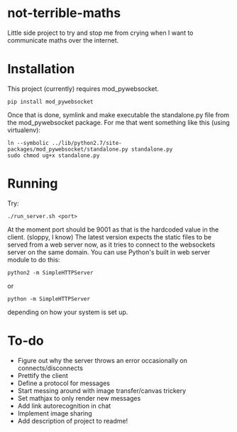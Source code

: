 not-terrible-maths
==================

Little side project to try and stop me from crying when I want to communicate maths over the internet.

Installation
============

This project (currently) requires mod_pywebsocket.

    pip install mod_pywebsocket
    
Once that is done, symlink and make executable the standalone.py file from the mod_pywebsocket package.
For me that went something like this (using virtualenv):

    ln --symbolic ../lib/python2.7/site-packages/mod_pywebsocket/standalone.py standalone.py
    sudo chmod ug+x standalone.py


Running
=======

Try:

    ./run_server.sh <port>
   
At the moment port should be 9001 as that is the hardcoded value in the client. (sloppy, I know)
The latest version expects the static files to be served from a web server now, as it tries to connect to the websockets server on the same domain. You can use Python's built in web server module to do this:

    python2 -m SimpleHTTPServer

or

    python -m SimpleHTTPServer

depending on how your system is set up.

To-do
=====

* Figure out why the server throws an error occasionally on connects/disconnects
* Prettify the client
* Define a protocol for messages
* Start messing around with image transfer/canvas trickery
* Set mathjax to only render new messages
* Add link autorecognition in chat
* Implement image sharing
* Add description of project to readme!
